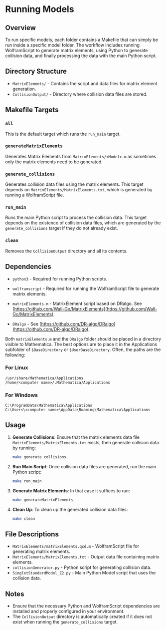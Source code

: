 # Running Models 

## Overview

To run specific models, each folder contains a
Makefile that can simply be run inside a specific model folder.
The workflow includes running WolframScript to generate matrix elements, using Python to generate collision data, and finally processing the data with the main Python script.

## Directory Structure

- `MatrixElements/` - Contains the script and data files for matrix element generation.
- `CollisionOutput/` - Directory where collision data files are stored.


## Makefile Targets

### `all`

This is the default target which runs the `run_main` target.

### `generateMatrixElements`
Generates Matrix Elements from
`MatrixElements/<Model>.m`
as sometimes only the matrix elements need to be generated.

### `generate_collisions`

Generates collision data files using the matrix elements. This target depends on `MatrixElements/MatrixElements.txt`, which is generated by running a WolframScript file.

### `run_main`

Runs the main Python script to process the collision data. This target depends on the existence of collision data files, which are generated by the `generate_collisions` target if they do not already exist.

### `clean`

Removes the `CollisionOutput` directory and all its contents.

## Dependencies

- `python3` - Required for running Python scripts.
- `wolframscript` - Required for running the WolframScript file to generate matrix elements.


- `matrixElements.m` -
    MatrixElement script based on DRalgo.
    See [https://github.com/Wall-Go/MatrixElements](https://github.com/Wall-Go/MatrixElements). 
- `DRalgo` - See [https://github.com/DR-algo/DRalgo](https://github.com/DR-algo/DRalgo).

Both `matrixElements.m` and the `DRalgo` folder should be placed in a directory visible to Mathematica. The best options are to place it in the Applications subfolder of
`$BaseDirectory` or `$UserBaseDirectory`.
Often, the paths are the following:

### For Linux

    /usr/share/Mathematica/Applications
    /home/<computer name>/.Mathematica/Applications

### For Windows

    C:\ProgramData\Mathematica\Applications
    C:\Users\<computer name>\AppData\Roaming\Mathematica\Applications

## Usage

1. **Generate Collisions**:
    Ensure that the matrix elements data file `MatrixElements/MatrixElements.txt` exists, then generate collision data by running:
   ```sh
   make generate_collisions
   ```

2. **Run Main Script**:
    Once collision data files are generated, run the main Python script:
   ```sh
   make run_main
   ```

3. **Generate Matrix Elements**:
    In that case it suffices to run:
   ```sh
   make generateMatrixElements
   ```

4. **Clean Up**:
    To clean up the generated collision data files:
   ```sh
   make clean
   ```

## File Descriptions

- `MatrixElements/matrixElements.qcd.m` - WolframScript file for generating matrix elements.
- `MatrixElements/MatrixElements.txt` - Output data file containing matrix elements.
- `collisionGenerator.py` - Python script for generating collision data.
- `SingletStandardModel_Z2.py` - Main Python Model script that uses the collision data.

## Notes

- Ensure that the necessary Python and WolframScript dependencies are installed and properly configured in your environment.
- The `CollisionOutput` directory is automatically created if it does not exist when running the `generate_collisions` target.